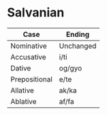 # Salvanian

Case | Ending
-----|-------
Nominative | Unchanged
Accusative | i/ti
Dative | og/gyo
Prepositional | e/te
Allative | ak/ka
Ablative | af/fa
